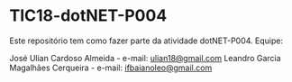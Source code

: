 # TIC18-dotNET-P004
Este repositório tem como fazer parte da atividade dotNET-P004.
Equipe:

José Ulian Cardoso Almeida - e-mail: ulian18@gmail.com
Leandro Garcia Magalhães Cerqueira - e-mail: ifbaianoleo@gmail.com
